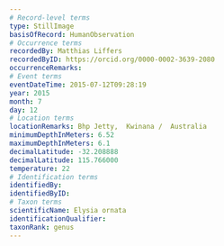 ```yaml
---
# Record-level terms
type: StillImage
basisOfRecord: HumanObservation
# Occurrence terms
recordedBy: Matthias Liffers
recordedByID: https://orcid.org/0000-0002-3639-2080
occurrenceRemarks: 
# Event terms
eventDateTime: 2015-07-12T09:28:19
year: 2015
month: 7
day: 12
# Location terms
locationRemarks: Bhp Jetty,  Kwinana /  Australia
minimumDepthInMeters: 6.52
maximumDepthInMeters: 6.1
decimalLatitude: -32.208888
decimalLatitude: 115.766000
temperature: 22
# Identification terms
identifiedBy: 
identifiedByID: 
# Taxon terms
scientificName: Elysia ornata
identificationQualifier: 
taxonRank: genus
---
```

